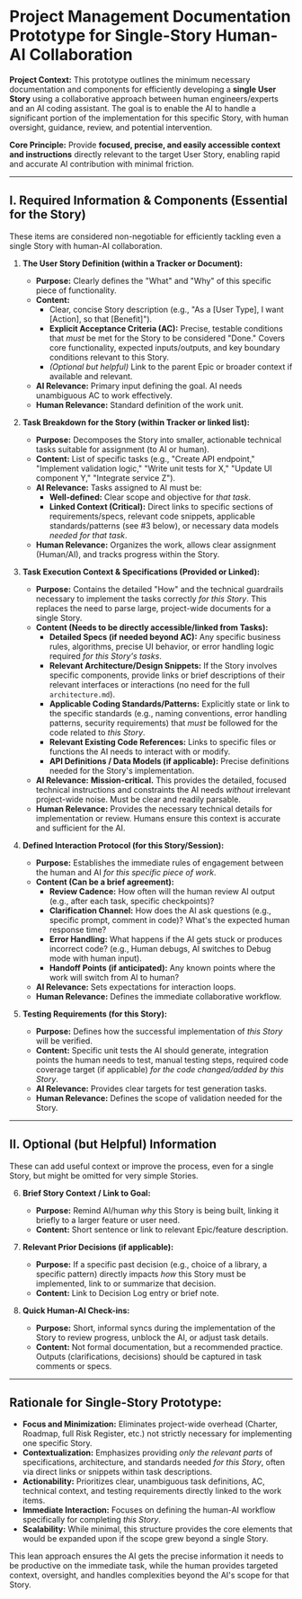 # Project Management Documentation Prototype for Single-Story Human-AI Collaboration

**Project Context:** This prototype outlines the minimum necessary documentation and components for efficiently developing a **single User Story** using a collaborative approach between human engineers/experts and an AI coding assistant. The goal is to enable the AI to handle a significant portion of the implementation for this specific Story, with human oversight, guidance, review, and potential intervention.

**Core Principle:** Provide **focused, precise, and easily accessible context and instructions** directly relevant to the target User Story, enabling rapid and accurate AI contribution with minimal friction.

---

## I. Required Information & Components (Essential for the Story)

These items are considered non-negotiable for efficiently tackling even a single Story with human-AI collaboration.

1.  **The User Story Definition (within a Tracker or Document):**
    *   **Purpose:** Clearly defines the "What" and "Why" of this specific piece of functionality.
    *   **Content:**
        *   Clear, concise Story description (e.g., "As a [User Type], I want [Action], so that [Benefit]").
        *   **Explicit Acceptance Criteria (AC):** Precise, testable conditions that *must* be met for the Story to be considered "Done." Covers core functionality, expected inputs/outputs, and key boundary conditions relevant to this Story.
        *   *(Optional but helpful)* Link to the parent Epic or broader context if available and relevant.
    *   **AI Relevance:** Primary input defining the goal. AI needs unambiguous AC to work effectively.
    *   **Human Relevance:** Standard definition of the work unit.

2.  **Task Breakdown for the Story (within Tracker or linked list):**
    *   **Purpose:** Decomposes the Story into smaller, actionable technical tasks suitable for assignment (to AI or human).
    *   **Content:** List of specific tasks (e.g., "Create API endpoint," "Implement validation logic," "Write unit tests for X," "Update UI component Y," "Integrate service Z").
    *   **AI Relevance:** Tasks assigned to AI must be:
        *   **Well-defined:** Clear scope and objective for *that task*.
        *   **Linked Context (Critical):** Direct links to specific sections of requirements/specs, relevant code snippets, applicable standards/patterns (see #3 below), or necessary data models *needed for that task*.
    *   **Human Relevance:** Organizes the work, allows clear assignment (Human/AI), and tracks progress within the Story.

3.  **Task Execution Context & Specifications (Provided or Linked):**
    *   **Purpose:** Contains the detailed "How" and the technical guardrails necessary to implement the tasks correctly *for this Story*. This replaces the need to parse large, project-wide documents for a single Story.
    *   **Content (Needs to be directly accessible/linked from Tasks):**
        *   **Detailed Specs (if needed beyond AC):** Any specific business rules, algorithms, precise UI behavior, or error handling logic required *for this Story's tasks*.
        *   **Relevant Architecture/Design Snippets:** If the Story involves specific components, provide links or brief descriptions of their relevant interfaces or interactions (no need for the full `architecture.md`).
        *   **Applicable Coding Standards/Patterns:** Explicitly state or link to the specific standards (e.g., naming conventions, error handling patterns, security requirements) that *must* be followed for the code related to *this Story*.
        *   **Relevant Existing Code References:** Links to specific files or functions the AI needs to interact with or modify.
        *   **API Definitions / Data Models (if applicable):** Precise definitions needed for the Story's implementation.
    *   **AI Relevance:** **Mission-critical.** This provides the detailed, focused technical instructions and constraints the AI needs *without* irrelevant project-wide noise. Must be clear and readily parsable.
    *   **Human Relevance:** Provides the necessary technical details for implementation or review. Humans ensure this context is accurate and sufficient for the AI.

4.  **Defined Interaction Protocol (for this Story/Session):**
    *   **Purpose:** Establishes the immediate rules of engagement between the human and AI *for this specific piece of work*.
    *   **Content (Can be a brief agreement):**
        *   **Review Cadence:** How often will the human review AI output (e.g., after each task, specific checkpoints)?
        *   **Clarification Channel:** How does the AI ask questions (e.g., specific prompt, comment in code)? What's the expected human response time?
        *   **Error Handling:** What happens if the AI gets stuck or produces incorrect code? (e.g., Human debugs, AI switches to Debug mode with human input).
        *   **Handoff Points (if anticipated):** Any known points where the work will switch from AI to human?
    *   **AI Relevance:** Sets expectations for interaction loops.
    *   **Human Relevance:** Defines the immediate collaborative workflow.

5.  **Testing Requirements (for this Story):**
    *   **Purpose:** Defines how the successful implementation of *this Story* will be verified.
    *   **Content:** Specific unit tests the AI should generate, integration points the human needs to test, manual testing steps, required code coverage target (if applicable) *for the code changed/added by this Story*.
    *   **AI Relevance:** Provides clear targets for test generation tasks.
    *   **Human Relevance:** Defines the scope of validation needed for the Story.

---

## II. Optional (but Helpful) Information

These can add useful context or improve the process, even for a single Story, but might be omitted for very simple Stories.

6.  **Brief Story Context / Link to Goal:**
    *   **Purpose:** Remind AI/human *why* this Story is being built, linking it briefly to a larger feature or user need.
    *   **Content:** Short sentence or link to relevant Epic/feature description.

7.  **Relevant Prior Decisions (if applicable):**
    *   **Purpose:** If a specific past decision (e.g., choice of a library, a specific pattern) directly impacts *how* this Story must be implemented, link to or summarize that decision.
    *   **Content:** Link to Decision Log entry or brief note.

8.  **Quick Human-AI Check-ins:**
    *   **Purpose:** Short, informal syncs during the implementation of the Story to review progress, unblock the AI, or adjust task details.
    *   **Content:** Not formal documentation, but a recommended practice. Outputs (clarifications, decisions) should be captured in task comments or specs.

---

## Rationale for Single-Story Prototype:

*   **Focus and Minimization:** Eliminates project-wide overhead (Charter, Roadmap, full Risk Register, etc.) not strictly necessary for implementing one specific Story.
*   **Contextualization:** Emphasizes providing *only the relevant parts* of specifications, architecture, and standards needed *for this Story*, often via direct links or snippets within task descriptions.
*   **Actionability:** Prioritizes clear, unambiguous task definitions, AC, technical context, and testing requirements directly linked to the work items.
*   **Immediate Interaction:** Focuses on defining the human-AI workflow specifically for completing *this Story*.
*   **Scalability:** While minimal, this structure provides the core elements that would be expanded upon if the scope grew beyond a single Story.

This lean approach ensures the AI gets the precise information it needs to be productive on the immediate task, while the human provides targeted context, oversight, and handles complexities beyond the AI's scope for that Story.